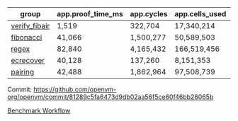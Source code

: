 | group | app.proof_time_ms | app.cycles | app.cells_used | leaf.proof_time_ms | leaf.cycles | leaf.cells_used |
| -- | -- | -- | -- | -- | -- | -- |
| [verify_fibair](https://github.com/openvm-org/openvm/blob/benchmark-results/benchmarks-pr/1778/verify_fibair-81289c5fa6473d9db02aa56f5ce60f46bb26065b.md) | 1,519 |  322,704 |  17,340,214 |- | - | - |
| [fibonacci](https://github.com/openvm-org/openvm/blob/benchmark-results/benchmarks-pr/1778/fibonacci-81289c5fa6473d9db02aa56f5ce60f46bb26065b.md) | 41,066 |  1,500,277 |  50,589,503 |- | - | - |
| [regex](https://github.com/openvm-org/openvm/blob/benchmark-results/benchmarks-pr/1778/regex-81289c5fa6473d9db02aa56f5ce60f46bb26065b.md) | 82,840 |  4,165,432 |  166,519,456 |- | - | - |
| [ecrecover](https://github.com/openvm-org/openvm/blob/benchmark-results/benchmarks-pr/1778/ecrecover-81289c5fa6473d9db02aa56f5ce60f46bb26065b.md) | 40,128 |  137,260 |  8,151,353 |- | - | - |
| [pairing](https://github.com/openvm-org/openvm/blob/benchmark-results/benchmarks-pr/1778/pairing-81289c5fa6473d9db02aa56f5ce60f46bb26065b.md) | 42,488 |  1,862,964 |  97,508,739 |- | - | - |


Commit: https://github.com/openvm-org/openvm/commit/81289c5fa6473d9db02aa56f5ce60f46bb26065b

[Benchmark Workflow](https://github.com/openvm-org/openvm/actions/runs/15842733592)
